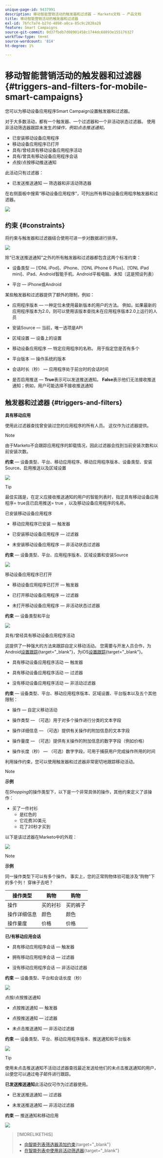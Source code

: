 ```yaml
---
unique-page-id: 9437991
description: 移动智能营销活动的触发器和过滤器 — Marketo文档 — 产品文档
title: 移动智能营销活动的触发器和过滤器
exl-id: 76fc7a74-b27d-4898-a8ca-85c9c2828a28
feature: Smart Campaigns
source-git-commit: 0d37fbdb7d08901458c1744dc68893e155176327
workflow-type: tm+mt
source-wordcount: '814'
ht-degree: 1%

---
```


# 移动智能营销活动的触发器和过滤器 {#triggers-and-filters-for-mobile-smart-campaigns}

您可以为移动设备应用程序Smart Campaign设置触发器和过滤器。

对于大多数活动，都有一个触发器、一个过滤器和一个非活动状态过滤器。 使用非活动筛选器跟踪未发生&#x200B;_的操作，例如点击推送通知。_

* 已安装移动设备应用程序
* 移动设备应用程序已打开
* 具有/曾经具有移动设备应用程序活动
* 具有/曾具有移动设备应用程序会话
* 点按/点按移动推送通知

此活动只有过滤器：

* 已发送推送通知 — 筛选器和非活动筛选器

在右侧面板中搜索“移动设备应用程序”，可列出所有移动设备应用程序触发器和过滤器。

![](assets/triggers-and-filters-for-mobile-smart-campaigns-1.png)

## 约束 {#constraints}

将约束与触发器和过滤器结合使用可进一步对数据进行排序。

![](assets/triggers-and-filters-for-mobile-smart-campaigns-2.png)

除“已发送推送通知”之外的所有触发器和过滤器都包含这两个标准约束：

* 设备类型 — [!DNL iPod]、iPhone、[!DNL iPhone 6 Plus]、[!DNL iPad mini]、iPad、Android智能手机、Android平板电脑、未知（这是预设列表）

* 平台 — iPhone或Android

某些触发器和过滤器提供了额外的限制，例如：

* 应用程序版本 — 一种定位未使用最新版本的用户的方法。 例如，如果最新的应用程序版本为2.0，则可以使用该版本查找未在应用程序版本2.0上运行的人员

* 安装Source — 当前，唯一选项是API

* 区域设置 — 设备上的设置

* 移动设备应用程序 — 特定应用程序的名称。 用于指定您是否有多个

* 平台版本 — 操作系统的版本

* 会话时长（秒） — 应用程序处于前台时的会话时间

* 是否启用推送 — **True**&#x200B;表示可以发送推送通知。 **False**&#x200B;表示他们无法接收推送通知；例如，用户可能选择不接收推送通知

## 触发器和过滤器 {#triggers-and-filters}

**具有移动应用**

使用此过滤器查找曾安装过您的应用程序的所有人员。 这仅作为过滤器提供。

>[!NOTE]
>
>由于Marketo不会跟踪应用程序的卸载情况，因此过滤器会找到当前安装次数和以前安装次数。

**约束** — 设备类型、平台、移动应用程序、移动应用程序版本、设备类型、安装Source、启用推送以及区域设置

![](assets/triggers-and-filters-for-mobile-smart-campaigns-3.png)

>[!TIP]
>
>最佳实践是，在定义应接收推送通知的用户的智能列表时，指定具有移动设备应用程序= true且已启用推送= true ，以及移动设备应用程序的名称。

已安装移动设备应用程序

* 移动应用程序已安装 — 触发器

* 已安装移动设备应用程序 — 过滤器

* 未安装移动设备应用程序 — 非活动状态过滤器

**约束** — 设备类型、平台、应用程序版本、区域设置和安装Source

![](assets/triggers-and-filters-for-mobile-smart-campaigns-4.png)

移动设备应用程序已打开

* 移动设备应用程序已打开 — 触发器

* 已打开移动设备应用程序 — 过滤器

* 未打开移动设备应用程序 — 非活动状态过滤器

**约束** — 设备类型和平台

![](assets/triggers-and-filters-for-mobile-smart-campaigns-5.png)

具有/曾经具有移动设备应用程序活动

这提供了一种强大的方法来跟踪自定义移动活动。 您需要与开发人员合作，为Android[设置跟踪](https://experienceleague.adobe.com/en/docs/marketo-developer/marketo/mobile/installation#how-to-install-marketo-sdk-on-android){target="_blank"}，为iOS[设置跟踪](https://experienceleague.adobe.com/en/docs/marketo-developer/marketo/mobile/installation#install-marketo-sdk-on-ios){target="_blank"}。

* 具有移动设备应用程序活动 — 触发器

* 具有移动设备应用程序活动 — 过滤器

* 没有移动设备应用程序活动 — 非活动过滤器

**约束** — 设备类型、平台、移动应用程序版本、区域设置、平台版本以及五个其他限制：

* 操作 — 自定义移动活动

* 操作类型 — （可选）用于对多个操作进行分类的文本字段

* 操作详细信息 — （可选）提供有关操作的附加信息的文本字段

* 操作量度 — （可选）提供有关操作的附加信息的数字字段（例如价格）

* 操作长度（秒） — （可选）数字字段，可用于捕获用户完成操作所用的时间

利用操作约束，您可以使用触发器和过滤器非常密切地跟踪移动活动。

>[!NOTE]
>
>**示例**
>
>在&#x200B;*Shopping*&#x200B;的操作类型下，以下是一个非常具体的操作，其他约束定义了该操作：
>
>* 买了一件衬衫
>   * 是红色的
>   * 它花费30美元
>   * 花了20秒才买到

以下是该过滤器在Marketo中的外观：

![](assets/triggers-and-filters-for-mobile-smart-campaigns-6.png)

>[!NOTE]
>
>**示例**
>
>同一操作类型下可以有多个操作。 事实上，您的正常购物体验可能涉及“购物”下的多个列！ 穿袜子去吧？
>
>| 操作类型 | 购物 | 购物 |
>|---|---|---|
>| 操作 | 买的衬衫 | 买的裤子 |
>| 操作详细信息 | 颜色 | 颜色 |
>| 操作量度 | 价格 | 价格 |

**已/有移动应用会话**

* 具有移动应用程序会话 — 触发器

* 拥有移动应用程序会话 — 过滤器

* 没有移动应用程序会话 — 非活动过滤器

**约束** — 设备类型、平台和会话长度（秒）

![](assets/triggers-and-filters-for-mobile-smart-campaigns-7.png)

点按/点按推送通知

* 点按推送通知 — 触发器

* 点按推送通知 — 过滤器

* 未点击推送通知 — 非活动过滤器

**约束** — 设备类型、平台、移动应用程序版本、推送通知和平台版本

![](assets/triggers-and-filters-for-mobile-smart-campaigns-8.png)

>[!TIP]
>
>使用未点击推送通知不活动过滤器查找最近发送给他们的未点击推送通知的用户，以便您可以通过电子邮件进行跟踪。

**已发送推送通知**&#x200B;此活动仅可作为过滤器使用。

* 已发送推送通知 — 过滤器

* 未发送推送通知 — 非活动过滤器

**约束** — 推送通知和移动应用

![](assets/triggers-and-filters-for-mobile-smart-campaigns-9.png)

>[!MORELIKETHIS]
>
>* [向智能列表筛选器添加约束](/help/marketo/product-docs/core-marketo-concepts/smart-lists-and-static-lists/using-smart-lists/add-a-constraint-to-a-smart-list-filter.md){target="_blank"}
>* [在智能列表中使用非活动筛选器](/help/marketo/product-docs/core-marketo-concepts/smart-lists-and-static-lists/using-smart-lists/use-inactivity-filters-in-a-smart-list.md){target="_blank"}
